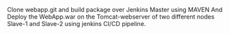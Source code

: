 Clone webapp.git and build package over Jenkins Master using MAVEN And Deploy the WebApp.war on the Tomcat-webserver of two different nodes Slave-1 and Slave-2 using jenkins CI/CD pipeline. 
